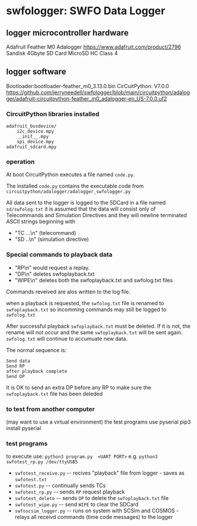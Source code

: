# swfologger: SWFO Data Logger


## logger microcontroller hardware
Adafruit Feather M0 Adalogger https://www.adafruit.com/product/2796
Sandisk 4Gbyte SD Card MicroSD HC Class 4

## logger software
Bootloader:bootloader-feather_m0_3.13.0.bin
CirCuitPython: V7.0.0
https://github.com/jerryneedell/swfologger/blob/main/circuitpython/adalogger/adafruit-circuitpython-feather_m0_adalogger-en_US-7.0.0.uf2

### CircuitPython libraries installed
```
adafruit_busdevice/
    i2c_device.mpy
    __init__.mpy
    spi_device.mpy
adafruit_sdcard.mpy
```
### operation
At boot CircuitPython executes a file named `code.py`.

The installed `code.py` contains the executable code from `circuitpython/adalogger/adalogger_swfologger.py`

All data sent to the logger is logged to the SDCard in a file named `sd/swfolog.txt` 
it is assumed that the data will consist only of Telecommands and Simulation Directives and they will newline terminated ASCII strings beginning with

* "TC ...\n" (telecommand)
* "SD ..\n" (simulation directive)


### Special commands to playback data
* "RP\n" would request a replay.
* "DP\n" deletes swfoplayback.txt
* "WIPE\n" deletes both the swfoplayback.txt and swfolog.txt files

Commands reveived are alos written to the log file.

when a playback is requested, the `swfolog.txt` file is renamed to `swfoplayback.txt` so incomming commands may still be logged to `swfolog.txt`

After successful playback `swfoplayback.txt` must be deleted.
If it is not, the rename will not occur and the same `swfoplayback.txt` will be sent again. `swfolog.txt` will continue to accumuate new data.


The normal sequence is:
```
Send data
Send RP
after playback complete
Send DP
```

It is OK to send an extra DP before any RP to make sure the `swfoplayback.txt` file has been deleded


### to test from another computer
(may want to use a virtual environment)
the test programs use pyserial
pip3 install pyserial

### test programs
to execute use: `python3 program.py  <UART PORT>`
e.g. `python3 swfotest_rp.py /dev/ttyUSB5`

* `swfotest_receive.py`  -- recives "playback" file from logger - saves as `swfotest.txt`
* `swfotest.py`  -- continually sends  TCs 
* `swfotest_rp.py` -- sends `RP` request playback
* `swfotest_delete` -- sends `DP` to delete the `swfoplayback.txt` file
* `swfotest_wipe.py` -- send `WIPE` to clear the SDCard
* `swfoscsim_logger.py` -- runs on system with SCSim and COSMOS - relays all receivd commands (time code messages) to the logger


